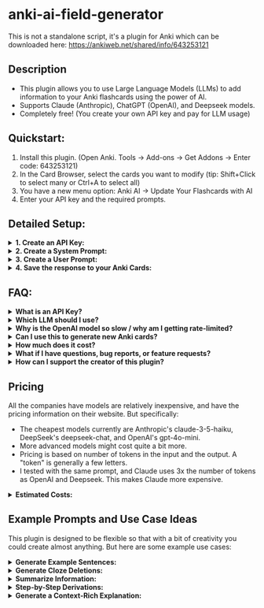 # anki-ai-field-generator

This is not a standalone script, it's a plugin for Anki which can be downloaded here: https://ankiweb.net/shared/info/643253121

## Description

- This plugin allows you to use Large Language Models (LLMs) to add information to your Anki flashcards using the power of AI.
- Supports Claude (Anthropic), ChatGPT (OpenAI), and Deepseek models.
- Completely free! (You create your own API key and pay for LLM usage)

## Quickstart:
1. Install this plugin. (Open Anki. Tools -> Add-ons -> Get Addons -> Enter code: 643253121)
1. In the Card Browser, select the cards you want to modify (tip: Shift+Click to select many or Ctrl+A to select all)
1. You have a new menu option: Anki AI -> Update Your Flashcards with AI
1. Enter your API key and the required prompts.

## Detailed Setup:

<details>
<summary><b>1. Create an API Key:</b></summary>
<br/>
For all of these you'll have to add a credit card and add a few dollars of credit first.

<b>Claude (Anthropic):</b>

Sign up here: https://console.anthropic.com/dashboard

Then click "Get API Keys" and create a key.

<b>ChatGPT (OpenAI):</b>

Go here: https://platform.openai.com/

If you've never signed up for OpenAI before, click "Sign up".

Follow the prompts, and be sure to create an API key and also to add a credit card with a few dollars, otherwise it won't work.

<b>DeepSeek</b>

Sign up here: https://platform.deepseek.com/

Then click on "API Keys" and create a key.
</details>

<details>
<summary><b>2. Create a System Prompt:</b></summary>
<br/>
This is where you write specific instructions, examples, and do "prompt engineering".

This is <u>also</u> where you tell the model which output to return, which you'll need in Step 4.

Example System Prompt:

```
You are an experienced German teacher who is helping me practice grammar.
You will be provided with a German word.  Respond with:
-an "exampleSentence" at A2 or B1 level about 10-15 words long using the provided German word, and
-the "translation" of that sentence into English
```
In the above prompt, the model will return "exampleSentence" and "translation", which you'll use in step 4.

<details>
<summary><b>DeepSeek specific:</b></summary>

If you use DeepSeek, you must include an example JSON response in your System Prompt. Your prompt should look like this:

```
You are an experienced German teacher who is helping me practice grammar.  You will be provided with a German word.  Respond with:
-an "exampleSentence" at A2 or B1 level about 10-15 words long using the provided German word, and
-the "translation" of that sentence into English

EXAMPLE JSON OUTPUT:
{
    "exampleSentence": "Mein Bruder kommt aus den USA.",
    "translation": "My brother is from the USA."
}
```
</details>
</details>

<details>
<summary><b>3. Create a User Prompt:</b></summary>
<br/>
This is where you use Fields from your Cards by writing the field name surrounded by braces {}.

Example User Prompt:

```
{de_sentence}
```
</details>

<details>
<summary><b>4. Save the response to your Anki Cards:</b></summary>
<br/>
In the System Prompt, you told the LLM what information you want.

In our example it's an "exampleSentence" and a "translation", but you can ask the LLM for any information and call it whatever you want.

In the "Save the Output" part, match the information to Fields on your Cards. For example:

```
exampleSentence de_sentence
translation     en_sentence
```

In our example, the LLM returns:
- an "exampleSentence", which gets saved to the "de_sentence" field on our card
- a "translation", which gets saved to the "en_sentence" field on our card

</details>

## FAQ:

<details>
<summary><b>What is an API Key?</b></summary>
<br/>
An API Key is a secret unique identifier used to authenticate and authorize a user. So basically it identifies you with your account, so you can be charged for your usage.

**An API Key should never be shared with anyone.** Because then they can use your account and your saved credit.

If you accidentally "expose" your API key (text it to someone by accident or whatever), you can easily delete it and create a new one using the links listed above.

</details>
<details>
<summary><b>Which LLM should I use?</b></summary>
<br/>
**Answer quality:** they're all pretty good, and it depends more on your prompt engineering

**Speed:** Claude is the fastest, as it allows 50 calls per minute, whereas OpenAI only allows 3 per minute and 200 per day (from the beginner tier).

**Cost:** OpenAI's gpt-4o-mini model is currently the cheapest.

</details>
<details>
<summary><b>Why is the OpenAI model so slow / why am I getting rate-limited?</b></summary>
<br/>
Unfortunately when you first sign up for OpenAI you can only make 3 calls per minute (and 200 per day). The plugin handles this, sadly just by "pausing" for 20 seconds at a time.

Once you spend $5, then you can make 500 calls per minute. I don't know of any way to just automatically spend $5 to get to the next Tier.

</details>

<details>
<summary><b>Can I use this to generate new Anki cards?</b></summary>
<br/>
Not exactly - this plugin doesn’t create new Anki cards from scratch. However, you can import a list of words or phrases into a new deck (e.g., from an Excel sheet) and then use the plugin to automatically generate additional information for each card, such as:

- Definitions
- Example sentences
- Translations
- Usage tips

</details>

<details>
<summary><b>How much does it cost?</b></summary>
<br/>
This Add-on is free! See "Pricing" below for a more detailed breakdown of expected costs of using the LLMs.

</details>
<details>
<summary><b>What if I have questions, bug reports, or feature requests?</b></summary>
<br/>
Please submit them to the GitHub repo here: https://github.com/rroessler1/anki-ai-field-generator/issues

</details>
<details>
<summary><b>How can I support the creator of this plugin?</b></summary>
<br/>
I'd be very grateful! You can buy me a coffee here: https://buymeacoffee.com/rroessler

And please upvote it here: https://ankiweb.net/shared/info/643253121 , that helps other people discover it and encourages me to keep it maintained.
</details>

## Pricing

All the companies have models are relatively inexpensive, and have the pricing information on their website. But specifically:

- The cheapest models currently are Anthropic's claude-3-5-haiku, DeepSeek's deepseek-chat, and OpenAI's gpt-4o-mini.
- More advanced models might cost quite a bit more.
- Pricing is based on number of tokens in the input and the output. A "token" is generally a few letters.
- I tested with the same prompt, and Claude uses 3x the number of tokens as OpenAI and Deepseek. This makes Claude more expensive.

<details>
<summary><b>Estimated Costs:</b></summary>
<br/>
Using the example prompts shown in the UI:

**OpenAI**: One flashcard uses 180 tokens, so 1 million tokens = 5500 cards = $0.15 USD

**DeepSeek**: One flashcard uses 195 tokens, so 1 million tokens = 5100 cards = $0.27 USD

**Claude**: One flashcard uses 660 tokens, so 1 million tokens = 1500 cards = $0.80 USD

So Claude is relatively more expensive, but it's the fastest. Once you are past the basic tier on OpenAI (once you spend $5), it becomes equivalently fast.

</details>

## Example Prompts and Use Case Ideas

This plugin is designed to be flexible so that with a bit of creativity you could create almost anything. But here are some example use cases:

<details>
<summary><b>Generate Example Sentences:</b></summary>

**System Prompt:**
```
You are an experienced German teacher who is helping me practice grammar.
You will be provided with a German word. Respond with:
-an "exampleSentence" at A2 or B1 level about 10-15 words long using the provided German word, and
-the "translation" of that sentence into English
```

**User Prompt:**
```
{de_word}
```

**Output Mapping:**
```
exampleSentence de_sentence
translation     en_sentence
```
- Change "de_sentence" and "en_sentence" in the dropdown boxes to whatever the Fields on your Cards are called.

</details>

<details>
<summary><b>Generate Cloze Deletions:</b></summary>

**System Prompt:**
```
You are an Anki plugin that helps users create Cloze deletions. You will be provided with a sentence.
Choose 1-3 key words or phrases and replace them using Anki's Cloze deletion format: {{c1::word or phrase}}.
If there are multiple deletions, use c1, c2, c3, etc.
Ensure that deletions are meaningful and not too easy.
```

**User Prompt:**
```
{sentence}
```

**Output Mapping:**
```
cloze_sentence  formatted_cloze_sentence
```
- Change "formatted_cloze_sentence" in the dropdown box to the Field where you want to store the Cloze version.

</details>

<details>
<summary><b>Summarize Information:</b></summary>

**System Prompt:**
```
You are an expert at summarizing complex information.
You will be provided with a passage of text.
Summarize it in 1-2 sentences while preserving the core meaning.
Keep the language clear and concise.
```

**User Prompt:**
```
{field_text}
```

**Output Mapping:**
```
summary  summarized_text
```
- Change "summarized_text" in the dropdown box to the Field where you want to store the summary.
</details>

<details>
<summary><b>Step-by-Step Derivations:</b></summary>

**System Prompt:**
```
You are a math and science tutor who explains concepts with step-by-step derivations.
You will be provided with a math or science problem.
Break it down into logical steps, explaining each step clearly.
Use LaTeX formatting for equations when necessary.
```

**User Prompt:**
```
{problem_statement}
```

**Output Mapping:**
```
derivation  step_by_step_solution
```
- Change "step_by_step_solution" in the dropdown box to the Field where you want to store the derivation.

</details>

<details>
<summary><b>Generate a Context-Rich Explanation:</b></summary>

**System Prompt:**
```
You are an expert language tutor helping students understand vocabulary in context.
You will be provided with:
- A target word or phrase
- An example sentence containing that word or phrase
- A definition of the word or phrase
- (Optional) A topic or category for additional context

Respond with:
- A revised version of the example sentence that sounds more natural and
  contextually appropriate.
- A brief explanation of the word or phrase in simple terms.
- A usage tip explaining when and how to use the word correctly.

```

**User Prompt:**
```
Word: {word}
Example Sentence: {example_sentence}
Definition: {definition}
Category (optional): {category}
```

**Output Mapping:**
```
refined_sentence  example_sentence
explanation       simple_explanation
usage_tip         usage_guidance
```
- Change "example_sentence," "simple_explanation," and "usage_guidance" in the dropdown boxes to match your Anki Card Fields.
- Note that this example would overwrite your current "example_sentence". This may or may not be desirable.

</details>
